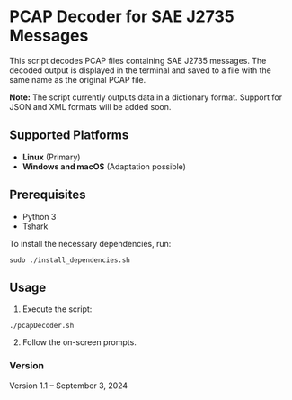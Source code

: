 # PCAP Decoder for SAE J2735 Messages

This script decodes PCAP files containing SAE J2735 messages. The decoded output is displayed in the terminal and saved to a file with the same name as the original PCAP file.

**Note:** The script currently outputs data in a dictionary format. Support for JSON and XML formats will be added soon.

## Supported Platforms
- **Linux** (Primary)
- **Windows and macOS** (Adaptation possible)

## Prerequisites

- Python 3
- Tshark

To install the necessary dependencies, run:
```
sudo ./install_dependencies.sh
```

## Usage

1. Execute the script:
```
./pcapDecoder.sh
```
2. Follow the on-screen prompts.

### Version
Version 1.1 – September 3, 2024
